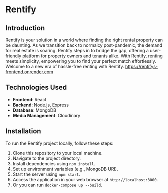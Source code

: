 # Rentify

## Introduction
Rentify is your solution in a world where finding the right rental property can be daunting. As we transition back to normalcy post-pandemic, the demand for real estate is soaring. Rentify steps in to bridge the gap, offering a user-friendly platform for property owners and tenants alike. With Rentify, renting meets simplicity, empowering you to find your perfect match effortlessly. Welcome to a new era of hassle-free renting with Rentify.
https://rentifys-frontend.onrender.com


## Technologies Used
- **Frontend**: React
- **Backend**: Node.js, Express
- **Database**: MongoDB
- **Media Management**: Cloudinary

## Installation
To run the Rentify project locally, follow these steps:
1. Clone this repository to your local machine.
2. Navigate to the project directory.
3. Install dependencies using `npm install`.
4. Set up environment variables (e.g., MongoDB URI).
5. Start the server using `npm start`.
6. Access the application in your web browser at `http://localhost:3000`.
7. Or you can run `docker-compose up --build`.
